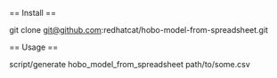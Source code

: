 == Install ==

git clone git@github.com:redhatcat/hobo-model-from-spreadsheet.git

== Usage ==

script/generate hobo_model_from_spreadsheet path/to/some.csv

